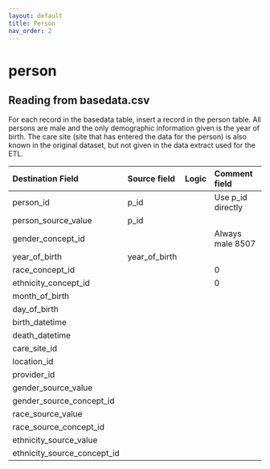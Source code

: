 ```yaml
---
layout: default
title: Person
nav_order: 2
---
```


# person

## Reading from basedata.csv
For each record in the basedata table, insert a record in the person table. 
All persons are male and the only demographic information given is the year of birth. 
The care site (site that has entered the data for the person) is also known in the original dataset, but not given in the data extract used for the ETL.

| Destination Field           | Source field  | Logic | Comment field     |
|:----------------------------|:--------------|:------|:------------------|
| person_id                   | p_id          |       | Use p_id directly |
| person_source_value         | p_id          |       |                   |
| gender_concept_id           |               |       | Always male 8507  |
| year_of_birth               | year_of_birth |       |                   |
| race_concept_id             |               |       | 0                 |
| ethnicity_concept_id        |               |       | 0                 |
| month_of_birth              |               |       |                   |
| day_of_birth                |               |       |                   |
| birth_datetime              |               |       |                   |
| death_datetime              |               |       |                   |
| care_site_id                |               |       |                   |
| location_id                 |               |       |                   |
| provider_id                 |               |       |                   |
| gender_source_value         |               |       |                   |
| gender_source_concept_id    |               |       |                   |
| race_source_value           |               |       |                   |
| race_source_concept_id      |               |       |                   |
| ethnicity_source_value      |               |       |                   |
| ethnicity_source_concept_id |               |       |                   |
